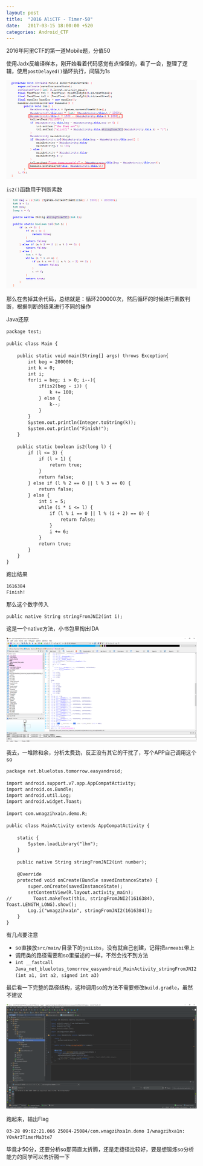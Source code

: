 ```yaml
---
layout: post
title:  "2016 AliCTF - Timer-50"
date:   2017-03-15 18:00:00 +520
categories: Android_CTF 
---
```


2016年阿里CTF的第一道Mobile题，分值50

使用Jadx反编译样本，刚开始看着代码感觉有点怪怪的，看了一会，整理了逻辑，使用`postDelayed()`循环执行，间隔为1s

![IMAGE](/assets/resources/A952305A1B448126848D29C4375BF505.png)

`is2()`函数用于判断素数

![IMAGE](/assets/resources/66B05C4052372323B1D07444DF356737.png)

那么在去掉其余代码，总结就是：循环200000次，然后循环的时候进行素数判断，根据判断的结果进行不同的操作

Java还原
```
package test;

public class Main {
	
	public static void main(String[] args) throws Exception{
		int beg = 200000;
		int k = 0;
		int i;
		for(i = beg; i > 0; i--){
	        if(is2(beg - i)) {
	            k += 100;
	        } else {
	            k--;
	        }
		}
		System.out.println(Integer.toString(k));
		System.out.println("Finish!");
	}
		
	public static boolean is2(long l) {
        if (l <= 3) {
            if (l > 1) {
                return true;
            }
            return false;
        } else if (l % 2 == 0 || l % 3 == 0) {
            return false;
        } else {
            int i = 5;
            while (i * i <= l) {
                if (l % i == 0 || l % (i + 2) == 0) {
                    return false;
                }
                i += 6;
            }
            return true;
        }
    }
}
```

跑出结果
```
1616384
Finish!
```

那么这个数字传入
```
public native String stringFromJNI2(int i);
```

这是一个native方法，小书包里掏出IDA

![IMAGE](/assets/resources/1BCF7CB3C3DE1E8AD5CBBF26FC79D93B.png)

我去，一堆除和余，分析太费劲，反正没有其它的干扰了，写个APP自己调用这个so
```
package net.bluelotus.tomorrow.easyandroid;

import android.support.v7.app.AppCompatActivity;
import android.os.Bundle;
import android.util.Log;
import android.widget.Toast;

import com.wnagzihxa1n.demo.R;

public class MainActivity extends AppCompatActivity {

    static {
        System.loadLibrary("lhm");
    }

    public native String stringFromJNI2(int number);

    @Override
    protected void onCreate(Bundle savedInstanceState) {
        super.onCreate(savedInstanceState);
        setContentView(R.layout.activity_main);
//        Toast.makeText(this, stringFromJNI2(1616384), Toast.LENGTH_LONG).show();
        Log.i("wnagzihxa1n", stringFromJNI2(1616384));
    }
}
```

有几点要注意
- so直接放`src/main/`目录下的`jniLibs`，没有就自己创建，记得把`armeabi`带上
- 调用类的路径需要和so里描述的一样，不然会找不到方法
- `int __fastcall Java_net_bluelotus_tomorrow_easyandroid_MainActivity_stringFromJNI2(int a1, int a2, signed int a3)`

最后看一下完整的路径结构，这种调用so的方法不需要修改`build.gradle`，虽然不建议

![IMAGE](/assets/resources/3567CF4DB2E2E02DCE02F53EF01075ED.png)

跑起来，输出Flag
```
03-28 09:02:21.066 25084-25084/com.wnagzihxa1n.demo I/wnagzihxa1n: Y0vAr3TimerMa3te7
```

毕竟才50分，还要分析so那简直太折腾，还是走捷径比较好，要是想锻炼so分析能力的同学可以去折腾一下